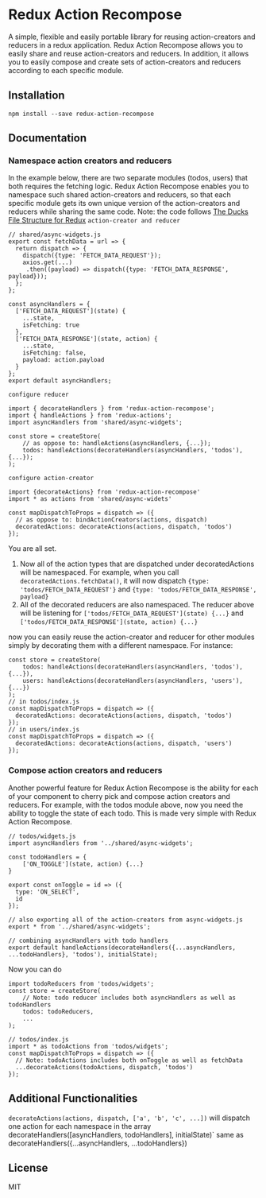 Redux Action Recompose
=========================
A simple, flexible and easily portable library for reusing action-creators and reducers in a redux application. Redux Action Recompose allows you to easily share and reuse action-creators and reducers. In addition, it allows you to easily compose and create sets of action-creators and reducers according to each specific module.

## Installation

```
npm install --save redux-action-recompose
```

## Documentation

### Namespace action creators and reducers
In the example below, there are two separate modules (todos, users) that both requires the fetching logic. Redux Action Recompose enables you to namespace such shared action-creators and reducers, so that each specific module gets its own unique version of the action-creators and reducers while sharing the same code. Note: the code follows [The Ducks File Structure for Redux](https://medium.com/@scbarrus/the-ducks-file-structure-for-redux-d63c41b7035c#.s9w4e07mi)
`action-creator and reducer`
```
// shared/async-widgets.js
export const fetchData = url => {
  return dispatch => {
    dispatch({type: 'FETCH_DATA_REQUEST'});
    axios.get(...)
     .then((payload) => dispatch({type: 'FETCH_DATA_RESPONSE', payload}));
  };
};

const asyncHandlers = {
  ['FETCH_DATA_REQUEST'](state) {
    ...state,
    isFetching: true
  },
  ['FETCH_DATA_RESPONSE'](state, action) {
    ...state,
    isFetching: false,
    payload: action.payload
  }
};
export default asyncHandlers;
```

`configure reducer`
```
import { decorateHandlers } from 'redux-action-recompose';
import { handleActions } from 'redux-actions';
import asyncHandlers from 'shared/async-widgets';

const store = createStore(
    // as oppose to: handleActions(asyncHandlers, {...});
    todos: handleActions(decorateHandlers(asyncHandlers, 'todos'), {...});
);
```
`configure action-creator`
```
import {decorateActions} from 'redux-action-recompose'
import * as actions from 'shared/async-widets'

const mapDispatchToProps = dispatch => ({
  // as oppose to: bindActionCreators(actions, dispatch)
  decoratedActions: decorateActions(actions, dispatch, 'todos')
});
```
You are all set.
1. Now all of the action types that are dispatched under decoratedActions will be namespaced. For example, when you call `decoratedActions.fetchData()`, it will now dispatch `{type: 'todos/FETCH_DATA_REQUEST'}` and `{type: 'todos/FETCH_DATA_RESPONSE', payload}`
2. All of the decorated reducers are also namespaced. The reducer above will be listening for `['todos/FETCH_DATA_REQUEST'](state) {...}` and `['todos/FETCH_DATA_RESPONSE'](state, action) {...}`

now you can easily reuse the action-creator and reducer for other modules simply by decorating them with a different namespace. For instance:
```
const store = createStore(
    todos: handleActions(decorateHandlers(asyncHandlers, 'todos'), {...}),
    users: handleActions(decorateHandlers(asyncHandlers, 'users'), {...})
);
// in todos/index.js
const mapDispatchToProps = dispatch => ({
  decoratedActions: decorateActions(actions, dispatch, 'todos')
});
// in users/index.js
const mapDispatchToProps = dispatch => ({
  decoratedActions: decorateActions(actions, dispatch, 'users')
});
```

### Compose action creators and reducers
Another powerful feature for Redux Action Recompose is the ability for each of your component to cherry pick and compose action creators and reducers.
For example, with the todos module above, now you need the ability to toggle the state of each todo. This is made very simple with Redux Action Recompose.
```
// todos/widgets.js
import asyncHandlers from '../shared/async-widgets';

const todoHandlers = {
    ['ON_TOGGLE'](state, action) {...}
}

export const onToggle = id => ({
  type: 'ON_SELECT',
  id
});

// also exporting all of the action-creators from async-widgets.js
export * from '../shared/async-widgets';

// combining asyncHandlers with todo handlers
export default handleActions(decorateHandlers({...asyncHandlers, ...todoHandlers}, 'todos'), initialState);
```
Now you can do
```
import todoReducers from 'todos/widgets';
const store = createStore(
    // Note: todo reducer includes both asyncHandlers as well as todoHandlers
    todos: todoReducers,
    ...
);

// todos/index.js
import * as todoActions from 'todos/widgets';
const mapDispatchToProps = dispatch => ({
  // Note: todoActions includes both onToggle as well as fetchData
  ...decorateActions(todoActions, dispatch, 'todos')
});
```

## Additional Functionalities
`decorateActions(actions, dispatch, ['a', 'b', 'c', ...])` will dispatch one action for each namespace in the array
decorateHandlers([asyncHandlers, todoHandlers], initialState)` same as decorateHandlers({...asyncHandlers, ...todoHandlers})

## License

MIT
